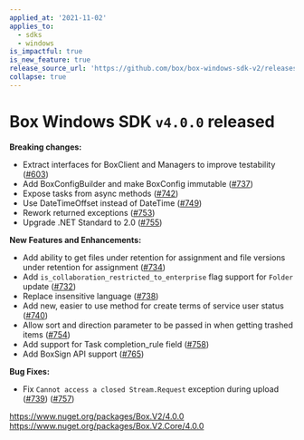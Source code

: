 ```yaml
---
applied_at: '2021-11-02'
applies_to:
  - sdks
  - windows
is_impactful: true
is_new_feature: true
release_source_url: 'https://github.com/box/box-windows-sdk-v2/releases/tag/v4.0.0'
collapse: true
---
```


# Box Windows SDK `v4.0.0` released

**Breaking changes:**

* Extract interfaces for BoxClient and Managers to improve testability ([#603][1])
* Add BoxConfigBuilder and make BoxConfig immutable ([#737][2])
* Expose tasks from async methods ([#742][3])
* Use DateTimeOffset instead of DateTime ([#749][4])
* Rework returned exceptions ([#753][5])
* Upgrade .NET Standard to 2.0 ([#755][6])

**New Features and Enhancements:**

* Add ability to get files under retention for assignment and file versions under retention for assignment ([#734][7])
* Add `is_collaboration_restricted_to_enterprise` flag support for `Folder` update ([#732][8])
* Replace insensitive language ([#738][9])
* Add new, easier to use method for create terms of service user status ([#740][10])
* Allow sort and direction parameter to be passed in when getting trashed items ([#754][11])
* Add support for Task completion_rule field ([#758][12])
* Add BoxSign API support ([#765][13])

**Bug Fixes:**

* Fix `Cannot access a closed Stream.Request` exception during upload ([#739][14]) ([#757][15])

<https://www.nuget.org/packages/Box.V2/4.0.0>
<https://www.nuget.org/packages/Box.V2.Core/4.0.0>

[1]: https://github.com/box/box-windows-sdk-v2/pull/603

[2]: https://github.com/box/box-windows-sdk-v2/pull/737

[3]: https://github.com/box/box-windows-sdk-v2/pull/742

[4]: https://github.com/box/box-windows-sdk-v2/pull/749

[5]: https://github.com/box/box-windows-sdk-v2/pull/753

[6]: https://github.com/box/box-windows-sdk-v2/pull/755

[7]: https://github.com/box/box-windows-sdk-v2/pull/734

[8]: https://github.com/box/box-windows-sdk-v2/pull/732

[9]: https://github.com/box/box-windows-sdk-v2/pull/738

[10]: https://github.com/box/box-windows-sdk-v2/pull/740

[11]: https://github.com/box/box-windows-sdk-v2/pull/754

[12]: https://github.com/box/box-windows-sdk-v2/pull/758

[13]: https://github.com/box/box-windows-sdk-v2/pull/765

[14]: https://github.com/box/box-windows-sdk-v2/pull/739

[15]: https://github.com/box/box-windows-sdk-v2/pull/757
